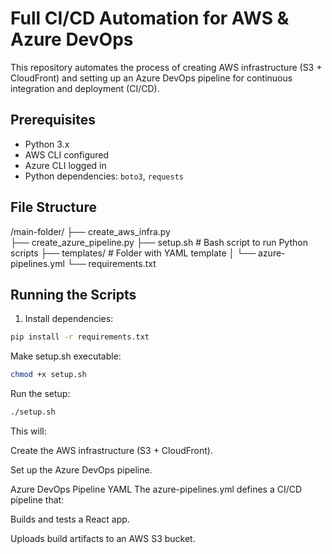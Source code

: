 # Full CI/CD Automation for AWS & Azure DevOps

This repository automates the process of creating AWS infrastructure (S3 + CloudFront) and setting up an Azure DevOps pipeline for continuous integration and deployment (CI/CD).

## Prerequisites

- Python 3.x
- AWS CLI configured
- Azure CLI logged in
- Python dependencies: `boto3`, `requests`

## File Structure

/main-folder/ 
    ├── create_aws_infra.py      
    ├── create_azure_pipeline.py
    ├── setup.sh # Bash script to run Python scripts 
    ├── templates/ # Folder with YAML template 
    │ └── azure-pipelines.yml 
    └── requirements.txt 

## Running the Scripts

1. Install dependencies:

```bash
pip install -r requirements.txt
```

Make setup.sh executable:

```bash
chmod +x setup.sh
```
Run the setup:

```bash
./setup.sh
```

This will:

Create the AWS infrastructure (S3 + CloudFront).

Set up the Azure DevOps pipeline.

Azure DevOps Pipeline YAML
The azure-pipelines.yml defines a CI/CD pipeline that:

Builds and tests a React app.

Uploads build artifacts to an AWS S3 bucket.